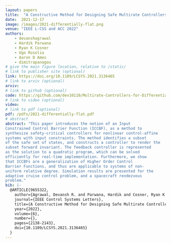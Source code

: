 ```yaml
---
layout: papers
title:  "A Constructive Method for Designing Safe Multirate Controllers for Differentially-Flat Systems"
date:  2021-12-17
image: /images/2021-differentially-flat.png
venue: "IEEE L-CSS and ACC 2022"
authors:
    - devanshagrawal
    - Hardik Parwana
    - Ryan K Cosner
    - Ugo Rosolia
    - Aaron D Ames
    - dimitrapanagou
# give the main figure location, relative to /static/
# link to publisher site (optional)
link: https://doi.org/10.1109/LCSYS.2021.3136465
# link to arxiv (optional)
arxiv:
# link to github (optional)
code: https://github.com/dev10110/Multirate-Controllers-for-Differentially-Flat-Systems
# link to video (optional)
video:
# link to pdf (optional)
pdf: /pdfs/2021-differentially-flat.pdf
# abstract
abstract: "This paper introduces the notion of an Input
Constrained Control Barrier Function (ICCBF), as a method to
synthesize safety-critical controllers for nonlinear control-affine
systems with input constraints. The method identifies a subset
of the safe set of states, and constructs a controller to render the
subset forward invariant. The feedback controller is represented
as the solution to a quadratic program, which can be solved
efficiently for real-time implementation. Furthermore, we show
that ICCBFs are a generalization of Higher Order Control
Barrier Functions, and thus are applicable to systems of non-
uniform relative degree. Simulation results are presented for the
adaptive cruise control problem, and a spacecraft rendezvous
problem."
bib: |-
  @ARTICLE{9655322,
    author={Agrawal, Devansh R. and Parwana, Hardik and Cosner, Ryan K. and Rosolia, Ugo and Ames, Aaron D. and Panagou, Dimitra},
    journal={IEEE Control Systems Letters},
    title={A Constructive Method for Designing Safe Multirate Controllers for Differentially-Flat Systems},
    year={2022},
    volume={6},
    number={},
    pages={2138-2143},
    doi={10.1109/LCSYS.2021.3136465}
  }
---
```

